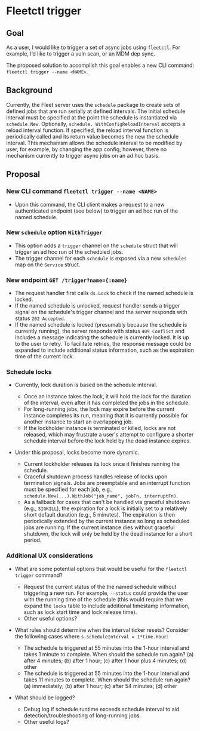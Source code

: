 # Fleetctl trigger

## Goal

As a user, I would like to trigger a set of async jobs using `fleetctl`. For example, I’d like to
trigger a vuln scan, or an MDM dep sync. 

The proposed solution to accomplish this goal enables a new CLI command: 
`fleetctl trigger --name <NAME>`.   

## Background

Currently, the Fleet server uses the `schedule` package to create sets of defined jobs that are run
serially at defined intervals. The initial schedule interval must be specified at the point the
schedule is instantiated via `schedule.New`. Optionally, `schedule. WithConfigReloadInterval`
accepts a reload interval function. If specified, the reload interval function is periodically
called and its return value becomes the new the schedule interval. This mechanism allows the
schedule interval to be modified by user, for example, by changing the app config; however, there no
mechanism currently to trigger async jobs on an ad hoc basis.

## Proposal

### New CLI command `fleetctl trigger --name <NAME>`
- Upon this command, the CLI client makes a request to a new authenticated endpoint (see below) to
  trigger an ad hoc run of the named schedule. 

### New `schedule` option `WithTrigger` 
- This option adds a `trigger` channel on the `schedule` struct that will trigger an ad hoc run of
  the scheduled jobs.
- The trigger channel for each `schedule` is exposed via a new `schedules` map on the `Service` struct. 

### New endpoint `GET /trigger?name={:name}` 
- The request handler first calls `ds.Lock` to check if the named schedule is locked.
- If the named schedule is unlocked, request handler sends a trigger signal on the schedule's
  trigger channel and the server responds with status `202 Accepted`.  
- If the named schedule is locked (presumably because the schedule is currently running), the server
  responds with status `409 Conflict` and includes a message indicating the schedule is currently
  locked. It is up to the user to retry. To facilitate retries, the response message could be expanded to
  include additional status information, such as the expiration time of the current lock.

### Schedule locks
- Currently, lock duration is based on the schedule interval. 
  - Once an instance takes the lock, it will hold the lock for the duration of the interval, even
    after it has completed the jobs in the schedule. 
  - For long-running jobs, the lock may expire before the current instance completes its run,
    meaning that it is currently possible for another instance to start an overlapping job.
  - If the lockholder instance is terminated or killed, locks are not released, which may frustrate
    a user's attempt to configure a shorter schedule interval before the lock held by the dead
    instance expires.

- Under this proposal, locks become more dynamic.
  - Current lockholder releases its lock once it finishes running the schedule.
  - Graceful shutdown process handles release of locks upon termination signals. Jobs are
    preemptable and an interrupt function must be specified for each job, 
    e.g., `schedule.New(...).WithJob("job_name", jobFn, interruptFn)`.
  - As a fallback for cases that can't be handled via graceful shutdown (e.g., `SIGKILL`), the
    expiration for a lock is initially set to a relatively short default duration (e.g., 5 minutes).
    The expiration is then periodically extended by the current instance so long as scheduled jobs
    are running.  If the current instance dies without graceful shutdown, the lock will only be held
    by the dead instance for a short period.

### Additional UX considerations 
- What are some potential options that would be useful for the `fleetctl trigger` command?
  - Request the current status of the the named schedule without triggering a new run.
    For example, `--status` could provide the user with the running time of the schedule (this would
    require that we expand the `locks` table to include additional timestamp information, such as
    lock start time and lock release time).
  - Other useful options?

- What rules should determine when the interval ticker resets? Consider the following cases where
  `s.scheduleInterval = 1*time.Hour`: 
  - The schedule is triggered at 55 minutes into the 1-hour interval and takes 1 minute to complete.
    When should the schedule run again? 
    (a) after 4 minutes; 
    (b) after 1 hour; 
    (c) after 1 hour plus 4 minutes; 
    (d) other  
  - The schedule is triggered at 55 minutes into the 1-hour interval and takes 11 minutes to complete.
    When should the schedule run again? 
    (a) immediately; 
    (b) after 1 hour; 
    (c) after 54 minutes;
    (d) other

- What should be logged?
  - Debug log if schedule runtime exceeds schedule interval to aid detection/troubleshooting of
    long-running jobs.
  - Other useful logs? 







